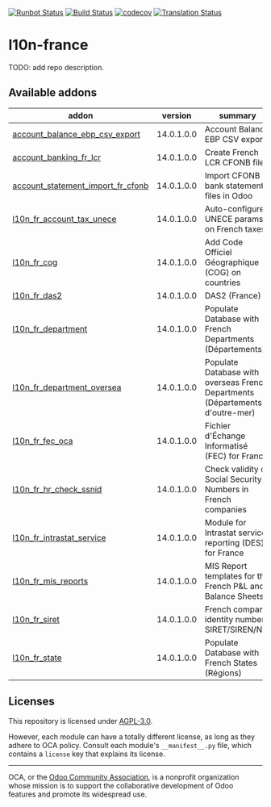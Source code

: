 [![Runbot Status](https://runbot.odoo-community.org/runbot/badge/flat/121/14.0.svg)](https://runbot.odoo-community.org/runbot/repo/github-com-oca-l10n-france-121)
[![Build Status](https://travis-ci.com/OCA/l10n-france.svg?branch=14.0)](https://travis-ci.com/OCA/l10n-france)
[![codecov](https://codecov.io/gh/OCA/l10n-france/branch/14.0/graph/badge.svg)](https://codecov.io/gh/OCA/l10n-france)
[![Translation Status](https://translation.odoo-community.org/widgets/l10n-france-14-0/-/svg-badge.svg)](https://translation.odoo-community.org/engage/l10n-france-14-0/?utm_source=widget)

<!-- /!\ do not modify above this line -->

# l10n-france

TODO: add repo description.

<!-- /!\ do not modify below this line -->

<!-- prettier-ignore-start -->

[//]: # (addons)

Available addons
----------------
addon | version | summary
--- | --- | ---
[account_balance_ebp_csv_export](account_balance_ebp_csv_export/) | 14.0.1.0.0 | Account Balance EBP CSV export
[account_banking_fr_lcr](account_banking_fr_lcr/) | 14.0.1.0.0 | Create French LCR CFONB files
[account_statement_import_fr_cfonb](account_statement_import_fr_cfonb/) | 14.0.1.0.0 | Import CFONB bank statements files in Odoo
[l10n_fr_account_tax_unece](l10n_fr_account_tax_unece/) | 14.0.1.0.0 | Auto-configure UNECE params on French taxes
[l10n_fr_cog](l10n_fr_cog/) | 14.0.1.0.0 | Add Code Officiel Géographique (COG) on countries
[l10n_fr_das2](l10n_fr_das2/) | 14.0.1.0.0 | DAS2 (France)
[l10n_fr_department](l10n_fr_department/) | 14.0.1.0.0 | Populate Database with French Departments (Départements)
[l10n_fr_department_oversea](l10n_fr_department_oversea/) | 14.0.1.0.0 | Populate Database with overseas French Departments (Départements d'outre-mer)
[l10n_fr_fec_oca](l10n_fr_fec_oca/) | 14.0.1.0.0 | Fichier d'Échange Informatisé (FEC) for France
[l10n_fr_hr_check_ssnid](l10n_fr_hr_check_ssnid/) | 14.0.1.0.0 | Check validity of Social Security Numbers in French companies
[l10n_fr_intrastat_service](l10n_fr_intrastat_service/) | 14.0.1.0.0 | Module for Intrastat service reporting (DES) for France
[l10n_fr_mis_reports](l10n_fr_mis_reports/) | 14.0.1.0.0 | MIS Report templates for the French P&L and Balance Sheets
[l10n_fr_siret](l10n_fr_siret/) | 14.0.1.0.0 | French company identity numbers SIRET/SIREN/NIC
[l10n_fr_state](l10n_fr_state/) | 14.0.1.0.0 | Populate Database with French States (Régions)

[//]: # (end addons)

<!-- prettier-ignore-end -->

## Licenses

This repository is licensed under [AGPL-3.0](LICENSE).

However, each module can have a totally different license, as long as they adhere to OCA
policy. Consult each module's `__manifest__.py` file, which contains a `license` key
that explains its license.

----

OCA, or the [Odoo Community Association](http://odoo-community.org/), is a nonprofit
organization whose mission is to support the collaborative development of Odoo features
and promote its widespread use.
